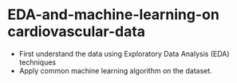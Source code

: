 # EDA-and-machine-learning-on cardiovascular-data
* First understand the data using Exploratory Data Analysis (EDA) techniques
* Apply common machine learning algorithm on the dataset.

